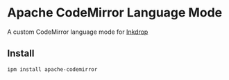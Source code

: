# Apache CodeMirror Language Mode

A custom CodeMirror language mode for [Inkdrop](https://www.inkdrop.info/)

## Install

```
ipm install apache-codemirror
```